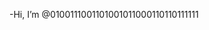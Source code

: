 -Hi, I’m @0100111001101001011000110110111111


<!---
0100111001101001011000110110111111/0100111001101001011000110110111111 is a ✨ special ✨ repository because its `README.md` (this file) appears on your GitHub profile.
You can click the Preview link to take a look at your changes.
--->
